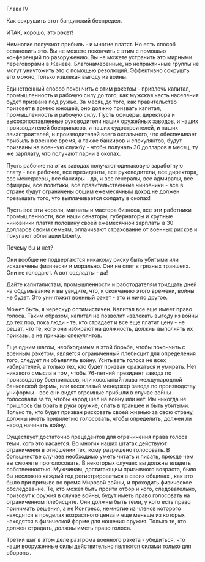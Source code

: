 Глава IV

Как сокрушить этот бандитский беспредел.

ИТАК, хорошо, это рэкет!

Немногие получают прибыль - и многие платят. Но есть способ остановить это. Вы не можете покончить с этим с помощью конференций по разоружению. Вы не можете устранить это мирными переговорами в Женеве. Благонамеренные, но непрактичные группы не могут уничтожить это с помощью резолюций. Эффективно сокрушть его можно, только извлекая выгоду из войны.

Единственный способ покончить с этим рэкетом - привлечь капитал, промышленность и рабочую силу до того, как мужская часть населения будет призвана под ружье. За месяц до того, как правительство призовет в армию юношей, оно должно призвать капитал, промышленность и рабочую силу. Пусть офицеры, директора и высокопоставленные руководители наших оружейных заводов, и наших производителей боеприпасов, и наших судостроителей, и наших авиастроителей, и производителей всего остального, что обеспечивает прибыль в военное время, а также банкиров и спекулянтов, будут призваны на военную службу - чтобы получать 30 долларов в месяц, ту же зарплату, что получают парни в окопах.

Пусть рабочие на этих заводах получают одинаковую заработную плату - все рабочие, все президенты, все руководители, все директора, все менеджеры, все банкиры - да, и все генералы, все адмиралы, все офицеры, все политики, все правительственные чиновники - все в стране будут ограничены общим ежемесячным доход не должен превышать того, что выплачивается солдату в окопах!

Пусть все эти короли, магнаты и мастера бизнеса, все эти работники промышленности, все наши сенаторы, губернаторы и крупные чиновники платят половину своей ежемесячной зарплаты в 30 долларов своим семьям, оплачивают страхование от военных рисков и покупают облигации Liberty. 

Почему бы и нет?

Они вообще не подвергаются никакому риску быть убитыми или искалечены физически и морально. Они не спят в грязных траншеях. Они не голодают. А вот содладты - да!

Дайте капиталистам, промышленности и работодателям тридцать дней на обдумывание и вы увидите, что, к окончанию этого времени, войны не будет. Это уничтожит военный рэкет - это и ничто другое.

Может быть, я чересчур оптимистичен. Капитал все еще имеет право голоса. Таким образом, капитал не позволит извлекать выгоду из войны до тех пор, пока люди - те, кто страдает и все еще платит цену - не решат, что те, кого они избирают на должность, должны выполнять их приказы, а не приказы спекулянтов.

Еще одним шагом, необходимым в этой борьбе, чтобы покончить с военным рэкетом, является ограниченный плебисцит для определения того, следует ли объявлять войну. Уситывать голоса не всех избирателей, а только тех, кто будет призван сражаться и умирать. Нет никакого смысла в том, чтобы 76-летний президент завода по производству боеприпасов, или косолапый глава международной банковской фирмы, или косоглазый менеджер завода по производству униформы - все они видят огромные прибыли в случае войны - голосовали за то, чтобы народ шел на войну или нет. Им никогда не пришлось бы брать в руки оружие, спать в траншее и быть убитыми. Только те, кто будет призван рисковать своей жизнью за свою страну, должны иметь привилегию голосовать, чтобы определить, должен ли народ начинать войну.

Существует достаточно прецедентов для ограничения права голоса теми, кого это касается. Во многих наших штатах действуют ограничения в отношении тех, кому разрешено голосовать. В большинстве случаев необходимо уметь читать и писать, прежде чем вы сможете проголосовать. В некоторых случаях вы должны владеть собственностью. Мужчинам, достигающим призывного возраста, было бы несложно каждый год регистрироваться в своих общинах <!--(I have to think about the word. I don't like the community. meaning yes, word no) --> , как это было при призыве во время Мировой войны, и проходить физическое обследование. Те, кто может быть пройти отбор и кого, следовательно, призовут к оружия в случае войны, будут иметь право голосовать на ограниченном плебисците. Они должны быть теми, у кого есть право принимать решения, а не Конгресс, немногие из членов которого находятся в пределах возрастного ценза и еще меньше из которых находятся в физической форме для ношения оружия. Только те, кто должен страдать, должны иметь право голоса.

Третий шаг в этом деле разгрома военного рэкета - убедиться, что наши вооруженные силы действительно являются силами только для обороны.
